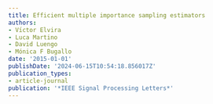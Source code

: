 ```yaml
---
title: Efficient multiple importance sampling estimators
authors:
- Vı́ctor Elvira
- Luca Martino
- David Luengo
- Mónica F Bugallo
date: '2015-01-01'
publishDate: '2024-06-15T10:54:18.856017Z'
publication_types:
- article-journal
publication: '*IEEE Signal Processing Letters*'
---
```

